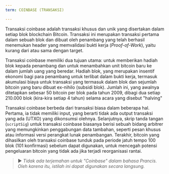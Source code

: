 ```yaml
---
term: COINBASE (TRANSAKSI)

---
```

Transaksi coinbase adalah transaksi khusus dan unik yang disertakan dalam setiap blok blockchain Bitcoin. Transaksi ini merupakan transaksi pertama dalam sebuah blok dan dibuat oleh penambang yang telah berhasil menemukan header yang memvalidasi bukti kerja (*Proof-of-Work*), yaitu kurang dari atau sama dengan target.

Transaksi coinbase memiliki dua tujuan utama: untuk memberikan hadiah blok kepada penambang dan untuk menambahkan unit bitcoin baru ke dalam jumlah uang yang beredar. Hadiah blok, yang merupakan insentif ekonomi bagi para penambang untuk terlibat dalam bukti kerja, termasuk akumulasi biaya untuk transaksi yang termasuk dalam blok dan sejumlah bitcoin yang baru dibuat ex-nihilo (subsidi blok). Jumlah ini, yang awalnya ditetapkan sebesar 50 bitcoin per blok pada tahun 2009, dibagi dua setiap 210.000 blok (kira-kira setiap 4 tahun) selama acara yang disebut "halving"

Transaksi coinbase berbeda dari transaksi biasa dalam beberapa hal. Pertama, ia tidak memiliki input, yang berarti tidak ada output transaksi yang ada (UTXO) yang dikonsumsi olehnya. Selanjutnya, skrip tanda tangan (`scriptSig`) untuk transaksi coinbase biasanya berisi sebuah bidang arbitrer yang memungkinkan penggabungan data tambahan, seperti pesan khusus atau informasi versi perangkat lunak penambangan. Terakhir, bitcoin yang dihasilkan oleh transaksi coinbase tunduk pada periode jatuh tempo 100 blok (101 konfirmasi) sebelum dapat digunakan, untuk mencegah potensi pengeluaran bitcoin yang tidak ada jika terjadi reorganisasi rantai.

> ► *Tidak ada terjemahan untuk "Coinbase" dalam bahasa Prancis. Oleh karena itu, istilah ini dapat digunakan secara langsung.*